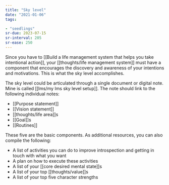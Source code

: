 ```yaml
---
title: "Sky level"
date: "2021-01-06"
tags:

- "seedlings"
sr-due: 2023-07-15
sr-interval: 205
sr-ease: 250
---
```


Since you have to [[Build a life management system that helps you take intentional action]], your [[thoughts/life management system]] must have a component that encourages the discovery and awareness of your intentions and motivations. This is what the sky level accomplishes.

The sky level could be articulated through a single document or digital note. Mine is called [[lms/my lms sky level setup]]. The note should link to the following individual notes:

- [[Purpose statement]]
- [[Vision statement]]
- [[thoughts/life area]]s
- [[Goal]]s
- [[Routines]]

These five are the basic components. As additional resources, you can also compile the following:

- A list of activities you can do to improve introspection and getting in touch with what you want
- A plan on how to execute these activities
- A list of your [[core desired mental state]]s
- A list of your top [[thoughts/value]]s
- A list of your top five character strengths
